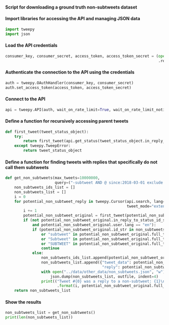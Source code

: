 
#### Script for downloading a ground truth non-subtweets dataset

#### Import libraries for accessing the API and managing JSON data


```python
import tweepy
import json
```

#### Load the API credentials


```python
consumer_key, consumer_secret, access_token, access_token_secret = (open("../../credentials.txt")
                                                                    .read().split("\n"))
```

#### Authenticate the connection to the API using the credentials


```python
auth = tweepy.OAuthHandler(consumer_key, consumer_secret)
auth.set_access_token(access_token, access_token_secret)
```

#### Connect to the API


```python
api = tweepy.API(auth, wait_on_rate_limit=True, wait_on_rate_limit_notify=True, compression=True)
```

#### Define a function for recursively accessing parent tweets


```python
def first_tweet(tweet_status_object):
    try:
        return first_tweet(api.get_status(tweet_status_object.in_reply_to_status_id_str, tweet_mode="extended"))
    except tweepy.TweepError:
        return tweet_status_object
```

#### Define a function for finding tweets with replies that specifically do not call them subtweets


```python
def get_non_subtweets(max_tweets=10000000, 
                      query=("-subtweet AND @ since:2018-03-01 exclude:retweets filter:replies")):
    non_subtweets_ids_list = []
    non_subtweets_list = []
    i = 0
    for potential_non_subtweet_reply in tweepy.Cursor(api.search, lang="en", 
                                                      tweet_mode="extended", q=query).items(max_tweets):
        i += 1
        potential_non_subtweet_original = first_tweet(potential_non_subtweet_reply)
        if (not potential_non_subtweet_original.in_reply_to_status_id_str 
            and potential_non_subtweet_original.user.lang == "en"):
            if (potential_non_subtweet_original.id_str in non_subtweets_ids_list 
                or "subtweet" in potential_non_subtweet_original.full_text 
                or "Subtweet" in potential_non_subtweet_original.full_text 
                or "SUBTWEET" in potential_non_subtweet_original.full_text):
                continue
            else:
                non_subtweets_ids_list.append(potential_non_subtweet_original.id_str)
                non_subtweets_list.append({"tweet_data": potential_non_subtweet_original._json, 
                                           "reply": potential_non_subtweet_reply._json})
                with open("../data/other_data/non_subtweets.json", "w") as outfile:
                    json.dump(non_subtweets_list, outfile, indent=4)
                print(("Tweet #{0} was a reply to a non-subtweet: {1}\n"
                       .format(i, potential_non_subtweet_original.full_text.replace("\n", " "))))
    return non_subtweets_list
```

#### Show the results


```python
non_subtweets_list = get_non_subtweets()
print(len(non_subtweets_list))
```
